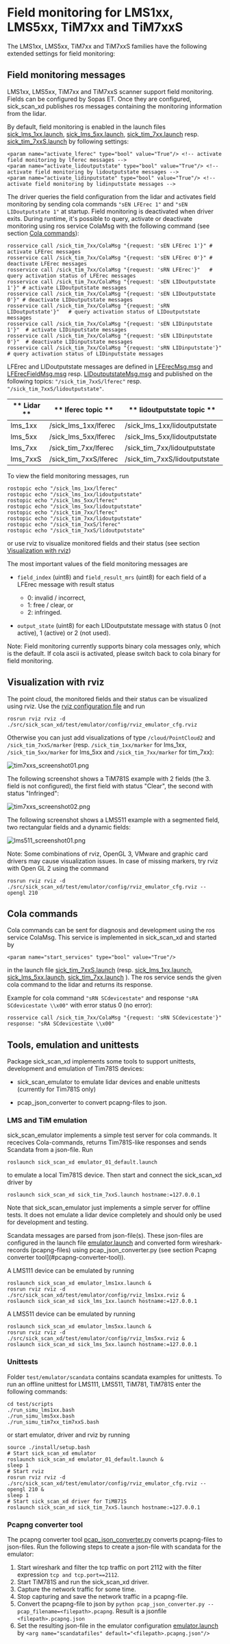 # Field monitoring for LMS1xx, LMS5xx, TiM7xx and TiM7xxS

The LMS1xx, LMS5xx, TiM7xx and TiM7xxS families have the following extended settings for field monitoring:

## Field monitoring messages

LMS1xx, LMS5xx, TiM7xx and TiM7xxS scanner support field monitoring. Fields can be configured by Sopas ET. Once they are configured, sick_scan_xd publishes ros messages containing the monitoring information from the lidar. 

By default, field monitoring is enabled in the launch files [sick_lms_1xx.launch](../launch/sick_lms_1xx.launch),  [sick_lms_5xx.launch](../launch/sick_lms_5xx.launch),
[sick_tim_7xx.launch](../launch/sick_tim_7xx.launch) resp. [sick_tim_7xxS.launch](../launch/sick_tim_7xxS.launch) by following settings:
```
<param name="activate_lferec" type="bool" value="True"/> <!-- activate field monitoring by lferec messages -->
<param name="activate_lidoutputstate" type="bool" value="True"/> <!-- activate field monitoring by lidoutputstate messages -->
<param name="activate_lidinputstate" type="bool" value="True"/> <!-- activate field monitoring by lidinputstate messages -->
```

The driver queries the field configuration from the lidar and activates field monitoring by sending cola commands `"sEN LFErec 1"` and `"sEN LIDoutputstate 1"` at startup. Field monitoring is deactivated when driver exits. During runtime, it's possible to query, activate or deactivate monitoring using ros service ColaMsg with the following command (see section [Cola commands](#cola-commands)):
```
rosservice call /sick_tim_7xx/ColaMsg "{request: 'sEN LFErec 1'}" # activate LFErec messages 
rosservice call /sick_tim_7xx/ColaMsg "{request: 'sEN LFErec 0'}" # deactivate LFErec messages 
rosservice call /sick_tim_7xx/ColaMsg "{request: 'sRN LFErec'}"   # query activation status of LFErec messages 
rosservice call /sick_tim_7xx/ColaMsg "{request: 'sEN LIDoutputstate 1'}" # activate LIDoutputstate messages 
rosservice call /sick_tim_7xx/ColaMsg "{request: 'sEN LIDoutputstate 0'}" # deactivate LIDoutputstate messages 
rosservice call /sick_tim_7xx/ColaMsg "{request: 'sRN LIDoutputstate'}"   # query activation status of LIDoutputstate messages 
rosservice call /sick_tim_7xx/ColaMsg "{request: 'sEN LIDinputstate 1'}"  # activate LIDinputstate messages 
rosservice call /sick_tim_7xx/ColaMsg "{request: 'sEN LIDinputstate 0'}"  # deactivate LIDinputstate messages 
rosservice call /sick_tim_7xx/ColaMsg "{request: 'sRN LIDinputstate'}"    # query activation status of LIDinputstate messages 
```

LFErec and LIDoutputstate messages are defined in [LFErecMsg.msg](../msg/LFErecMsg.msg) and [LFErecFieldMsg.msg](../msg/LFErecFieldMsg.msg) resp. [LIDoutputstateMsg.msg](../msg/LIDoutputstateMsg.msg) and published on the following topics: `"/sick_tim_7xxS/lferec"` resp. `"/sick_tim_7xxS/lidoutputstate"`.

| ** Lidar ** | ** lferec topic ** | ** lidoutputstate topic **  |
|---------------|--------------------|-----------------------------|
| lms_1xx  | /sick_lms_1xx/lferec  | /sick_lms_1xx/lidoutputstate  |
| lms_5xx  | /sick_lms_5xx/lferec  | /sick_lms_5xx/lidoutputstate  |
| lms_7xx  | /sick_tim_7xx/lferec  | /sick_tim_7xx/lidoutputstate  |
| lms_7xxS | /sick_tim_7xxS/lferec | /sick_tim_7xxS/lidoutputstate |

To view the field monitoring messages, run
```
rostopic echo "/sick_lms_1xx/lferec"
rostopic echo "/sick_lms_1xx/lidoutputstate"
rostopic echo "/sick_lms_5xx/lferec"
rostopic echo "/sick_lms_5xx/lidoutputstate"
rostopic echo "/sick_tim_7xx/lferec"
rostopic echo "/sick_tim_7xx/lidoutputstate"
rostopic echo "/sick_tim_7xxS/lferec"
rostopic echo "/sick_tim_7xxS/lidoutputstate"
```
or use rviz to visualize monitored fields and their status (see section [Visualization with rviz](#visualization-with-rviz))

The most important values of the field monitoring messages are

-  `field_index` (uint8) and `field_result_mrs` (uint8) for each field of a LFErec message with result status<br/><ul>
   <li>0: invalid / incorrect,</li>
   <li>1: free / clear, or</li>
   <li>2: infringed.</li>
   </ul>

- `output_state` (uint8) for each LIDoutputstate message with status 0 (not active), 1 (active) or 2 (not used).

Note: Field monitoring currently supports binary cola messages only, which is the default. If cola ascii is activated, please switch back to cola binary for field monitoring.

## Visualization with rviz

The point cloud, the monitored fields and their status can be visualized using rviz. Use the [rviz configuration file](../test/emulator/config/rviz_emulator_cfg.rviz) 
and run
```
rosrun rviz rviz -d ./src/sick_scan_xd/test/emulator/config/rviz_emulator_cfg.rviz
```

Otherwise you can just add visualizations of type `/cloud/PointCloud2` and `/sick_tim_7xxS/marker` (resp. `/sick_tim_1xx/marker` for lms_1xx,  `/sick_tim_5xx/marker` for lms_5xx and  `/sick_tim_7xx/marker` for tim_7xx):

![tim7xxs_screenshot01.png](tim7xxs_screenshot01.png) 

The following screenshot shows a TiM781S example with 2 fields (the 3. field is not configured), the first field with status "Clear", the second with status "Infringed":

![tim7xxs_screenshot02.png](tim7xxs_screenshot02.png)

The following screenshot shows a LMS511 example with a segmented field, two rectangular fields and a dynamic fields:

![lms511_screenshot01.png](lms511_screenshot01.png)

Note: Some combinations of rviz, OpenGL 3, VMware and graphic card drivers may cause visualization issues. In case of missing markers, try rviz with Open GL 2 using the command
```
rosrun rviz rviz -d ./src/sick_scan_xd/test/emulator/config/rviz_emulator_cfg.rviz --opengl 210
```

## Cola commands

Cola commands can be sent for diagnosis and development using the ros service ColaMsg. This service is implemented in sick_scan_xd and started by 
```
<param name="start_services" type="bool" value="True"/>
```
in the launch file [sick_tim_7xxS.launch](../launch/sick_tim_7xxS.launch) (resp. [sick_lms_1xx.launch](../launch/sick_lms_1xx.launch), [sick_lms_5xx.launch](../launch/sick_lms_5xx.launch), [sick_tim_7xx.launch](../launch/sick_tim_7xx.launch) ). The ros service sends the given cola command to the lidar and returns its response.

Example for cola command `"sRN SCdevicestate"` and response `"sRA SCdevicestate \\x00"` with error status 0 (no error):
```
rosservice call /sick_tim_7xx/ColaMsg "{request: 'sRN SCdevicestate'}"
response: "sRA SCdevicestate \\x00"
```

## Tools, emulation and unittests

Package sick_scan_xd implements some tools to support unittests, development and emulation of Tim781S devices:

- sick_scan_emulator to emulate lidar devices and enable unittests (currently for Tim781S only)

- pcap_json_converter to convert pcapng-files to json.

### LMS and TiM emulation

sick_scan_emulator implements a simple test server for cola commands. It rececives Cola-commands, returns Tim781S-like responses and sends Scandata from a json-file. Run
```
roslaunch sick_scan_xd emulator_01_default.launch
```
to emulate a local Tim781S device. Then start and connect the sick_scan_xd driver by
```
roslaunch sick_scan_xd sick_tim_7xxS.launch hostname:=127.0.0.1
```

Note that sick_scan_emulator just implements a simple server for offline tests. It does not emulate a lidar device completely and should only be used for development and testing.

Scandata messages are parsed from json-file(s). These json-files are configured in the launch file [emulator.launch](../test/emulator/launch/emulator_01_default.launch) and converted form wireshark-records (pcapng-files) using pcap_json_converter.py (see section Pcapng converter tool](#pcapng-converter-tool)).

A LMS111 device can be emulated by running
```
roslaunch sick_scan_xd emulator_lms1xx.launch &
rosrun rviz rviz -d ./src/sick_scan_xd/test/emulator/config/rviz_lms1xx.rviz &
roslaunch sick_scan_xd sick_lms_1xx.launch hostname:=127.0.0.1
```

A LMS511 device can be emulated by running
```
roslaunch sick_scan_xd emulator_lms5xx.launch &
rosrun rviz rviz -d ./src/sick_scan_xd/test/emulator/config/rviz_lms5xx.rviz &
roslaunch sick_scan_xd sick_lms_5xx.launch hostname:=127.0.0.1
```

### Unittests

Folder `test/emulator/scandata` contains scandata examples for unittests. To run an offline unittest for LMS111, LMS511, TiM781, TiM781S enter the following commands:
```
cd test/scripts
./run_simu_lms1xx.bash
./run_simu_lms5xx.bash
./run_simu_tim7xx_tim7xxS.bash
```
or start emulator, driver and rviz by running
```
source ./install/setup.bash
# Start sick_scan_xd emulator
roslaunch sick_scan_xd emulator_01_default.launch &
sleep 1
# Start rviz
rosrun rviz rviz -d ./src/sick_scan_xd/test/emulator/config/rviz_emulator_cfg.rviz --opengl 210 &
sleep 1
# Start sick_scan_xd driver for TiM871S
roslaunch sick_scan_xd sick_tim_7xxS.launch hostname:=127.0.0.1
```

### Pcapng converter tool

The pcapng converter tool [pcap_json_converter.py](../test/pcap_json_converter/pcap_json_converter.py) converts pcapng-files to json-files. Run the following steps to create a json-file with scandata for the emulator:

1. Start wireshark and filter the tcp traffic on port 2112 with the filter expression `tcp and tcp.port==2112`.
2. Start TiM781S and run the sick_scan_xd driver.
3. Capture the network traffic for some time.
4. Stop capturing and save the network traffic in a pcapng-file.
5. Convert the pcapng-file to json by `python pcap_json_converter.py --pcap_filename=<filepath>.pcapng`. Result is a jsonfile `<filepath>.pcapng.json`
6. Set the resulting json-file in the emulator configuration [emulator.launch](../test/emulator/launch/emulator_01_default.launch) by `<arg name="scandatafiles" default="<filepath>.pcapng.json"/>`
